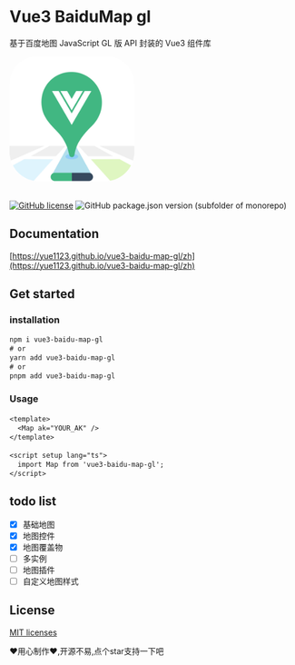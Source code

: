 # Vue3 BaiduMap gl

基于百度地图 JavaScript GL 版 API 封装的 Vue3 组件库

<img src='./docs/.vuepress/public/logo.png' style="border-radius:48px;overflow:hidden; width:220px;">
<br />
<br />

[![GitHub license](https://img.shields.io/github/license/yue1123/img-previewer?style=flat-square)](https://github.com/yue1123/img-previewer/blob/main/LICENSE)
<img src="https://img.shields.io/github/package-json/v/yue1123/vue3-baidu-map-gl?color=f90&style=flat-square" alt="GitHub package.json version (subfolder of monorepo)">

## Documentation
[https://yue1123.github.io/vue3-baidu-map-gl/zh](https://yue1123.github.io/vue3-baidu-map-gl/zh)

## Get started

### installation
```shell
npm i vue3-baidu-map-gl
# or
yarn add vue3-baidu-map-gl
# or
pnpm add vue3-baidu-map-gl
```

### Usage
```vue
<template>
  <Map ak="YOUR_AK" />
</template>

<script setup lang="ts">
  import Map from 'vue3-baidu-map-gl';
</script>
```

## todo list

-   [x] 基础地图
-   [x] 地图控件
-   [x] 地图覆盖物
-   [ ] 多实例
-   [ ] 地图插件
-   [ ] 自定义地图样式

## License
[MIT licenses](https://opensource.org/licenses/MIT)

❤️用心制作❤️,开源不易,点个star支持一下吧
